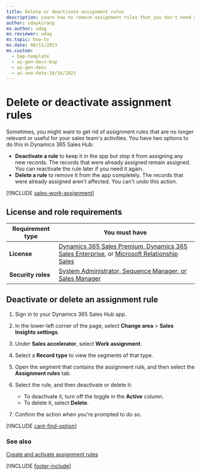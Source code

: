 ```yaml
---
title: Delete or deactivate assignment rules
description: Learn how to remove assignment rules that you don't need anymore in Dynamics 365 Sales. You can either deactivate them to keep them in the app or delete them completely.
author: udaykirang
ms.author: udag
ms.reviewer: udag
ms.topic: how-to
ms.date: 08/11/2023
ms.custom:
  - bap-template
  - ai-gen-docs-bap
  - ai-gen-desc
  - ai-seo-date:10/16/2023 
---
```


# Delete or deactivate assignment rules

Sometimes, you might want to get rid of assignment rules that are no longer relevant or useful for your sales team's activities. You have two options to do this in Dynamics 365 Sales Hub:

- **Deactivate a rule** to keep it in the app but stop it from assigning any new records. The records that were already assigned remain assigned. You can reactivate the rule later if you need it again.
- **Delete a rule** to remove it from the app completely. The records that were already assigned aren't affected. You can't undo this action.

[!INCLUDE [sales-work-assignment](../includes/sales-work-assignment.md)]

## License and role requirements

| Requirement type | You must have |
|-----------------------|---------|
| **License** | [Dynamics 365 Sales Premium, Dynamics 365 Sales Enterprise](https://dynamics.microsoft.com/sales/pricing/), or [Microsoft Relationship Sales](https://dynamics.microsoft.com/en-in/sales/relationship-sales/) |
| **Security roles** | [System Administrator, Sequence Manager, or Sales Manager](security-roles-for-sales.md) |

## Deactivate or delete an assignment rule

1. Sign in to your Dynamics 365 Sales Hub app.

1. In the lower-left corner of the page, select **Change area** > **Sales Insights settings**.

1. Under **Sales accelerator**, select **Work assignment**.

1. Select a **Record type** to view the segments of that type.

1. Open the segment that contains the assignment rule, and then select the **Assignment rules** tab.

1. Select the rule, and then deactivate or delete it:

    - To deactivate it, turn off the toggle in the **Active** column.
    - To delete it, select **Delete**.

1. Confirm the action when you're prompted to do so.

[!INCLUDE [cant-find-option](../includes/cant-find-option.md)]

### See also

[Create and activate assignment rules](wa-create-and-activate-assignment-rule.md)

[!INCLUDE [footer-include](../includes/footer-banner.md)]
